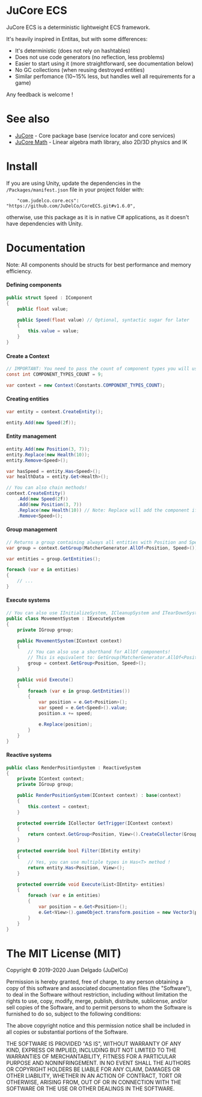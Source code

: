 JuCore ECS
=====================

JuCore ECS is a deterministic lightweight ECS framework.

It's heavily inspired in Entitas, but with some differences:

- It's deterministic (does not rely on hashtables)
- Does not use code generators (no reflection, less problems)
- Easier to start using it (more straightforward, see documentation below)
- No GC collections (when reusing destroyed entities)
- Similar perfomance (10~15% less, but handles well all requirements for a game)

Any feedback is welcome !


See also
=====================

- [JuCore](https://github.com/JuDelCo/Core) - Core package base (service locator and core services)
- [JuCore Math](https://github.com/JuDelCo/CoreMath) - Linear algebra math library, also 2D/3D physics and IK


Install
=====================

If you are using Unity, update the dependencies in the ```/Packages/manifest.json``` file in your project folder with:

```
	"com.judelco.core.ecs": "https://github.com/JuDelCo/CoreECS.git#v1.6.0",
```

otherwise, use this package as it is in native C# applications, as it doesn't have dependencies with Unity.


Documentation
=====================

Note: All components should be structs for best performance and memory efficiency.

#### Defining components

```csharp
public struct Speed : IComponent
{
	public float value;

	public Speed(float value) // Optional, syntactic sugar for later
	{
		this.value = value;
	}
}
```

#### Create a Context

```csharp
// IMPORTANT: You need to pass the count of component types you will use to the context
const int COMPONENT_TYPES_COUNT = 9;

var context = new Context(Constants.COMPONENT_TYPES_COUNT);
```

#### Creating entities

```csharp
var entity = context.CreateEntity();

entity.Add(new Speed(2f));
```

#### Entity management

```csharp
entity.Add(new Position(3, 7));
entity.Replace(new Health(10));
entity.Remove<Speed>();

var hasSpeed = entity.Has<Speed>();
var healthData = entity.Get<Health>();

// You can also chain methods!
context.CreateEntity()
	.Add(new Speed(2f))
	.Add(new Position(3, 7))
	.Replace(new Health(10)) // Note: Replace will add the component if doesn't have it yet
	.Remove<Speed>();
```

#### Group management

```csharp
// Returns a group containing always all entities with Position and Speed components.
var group = context.GetGroup(MatcherGenerator.AllOf<Position, Speed>());

var entities = group.GetEntities();

foreach (var e in entities)
{
	// ...
}
```

#### Execute systems

```csharp
// You can also use IInitializeSystem, ICleanupSystem and ITearDownSystem systems
public class MovementSystem : IExecuteSystem
{
	private IGroup group;

	public MovementSystem(IContext context)
	{
		// You can also use a shorthand for AllOf components!
		// This is equivalent to: GetGroup(MatcherGenerator.AllOf<Position, Speed>())
		group = context.GetGroup<Position, Speed>();
	}

	public void Execute()
	{
		foreach (var e in group.GetEntities())
		{
			var position = e.Get<Position>();
			var speed = e.Get<Speed>().value;
			position.x += speed;

			e.Replace(position);
		}
	}
}
```

#### Reactive systems

```csharp
public class RenderPositionSystem : ReactiveSystem
{
	private IContext context;
	private IGroup group;

	public RenderPositionSystem(IContext context) : base(context)
	{
		this.context = context;
	}

	protected override ICollector GetTrigger(IContext context)
	{
		return context.GetGroup<Position, View>().CreateCollector(GroupEvent.Added);
	}

	protected override bool Filter(IEntity entity)
	{
		// Yes, you can use multiple types in Has<T> method !
		return entity.Has<Position, View>();
	}

	protected override void Execute(List<IEntity> entities)
	{
		foreach (var e in entities)
		{
			var position = e.Get<Position>();
			e.Get<View>().gameObject.transform.position = new Vector3(position.x, position.y, position.z);
		}
	}
}
```


The MIT License (MIT)
=====================

Copyright © 2019-2020 Juan Delgado (JuDelCo)

Permission is hereby granted, free of charge, to any person obtaining a copy
of this software and associated documentation files (the "Software"), to deal
in the Software without restriction, including without limitation the rights
to use, copy, modify, merge, publish, distribute, sublicense, and/or sell
copies of the Software, and to permit persons to whom the Software is
furnished to do so, subject to the following conditions:

The above copyright notice and this permission notice shall be included in
all copies or substantial portions of the Software.

THE SOFTWARE IS PROVIDED "AS IS", WITHOUT WARRANTY OF ANY KIND, EXPRESS OR
IMPLIED, INCLUDING BUT NOT LIMITED TO THE WARRANTIES OF MERCHANTABILITY,
FITNESS FOR A PARTICULAR PURPOSE AND NONINFRINGEMENT. IN NO EVENT SHALL THE
AUTHORS OR COPYRIGHT HOLDERS BE LIABLE FOR ANY CLAIM, DAMAGES OR OTHER
LIABILITY, WHETHER IN AN ACTION OF CONTRACT, TORT OR OTHERWISE, ARISING FROM,
OUT OF OR IN CONNECTION WITH THE SOFTWARE OR THE USE OR OTHER DEALINGS IN
THE SOFTWARE.
